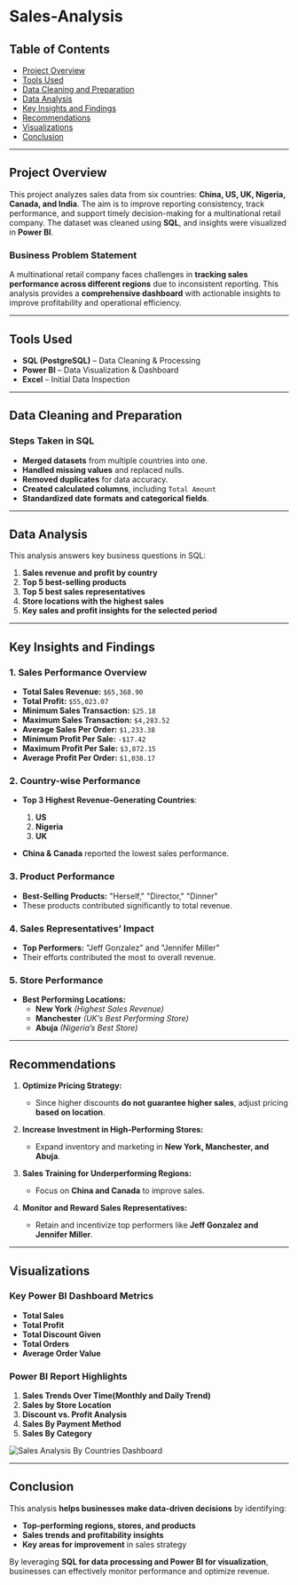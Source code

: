 # Sales-Analysis

## Table of Contents
- [Project Overview](#project-overview)
- [Tools Used](#tools-used)
- [Data Cleaning and Preparation](#data-cleaning-and-preparation)
- [Data Analysis](#data-analysis)
- [Key Insights and Findings](#key-insights-and-findings)
- [Recommendations](#recommendations)
- [Visualizations](#visualizations)
- [Conclusion](#conclusion)

---

## Project Overview
This project analyzes sales data from six countries: **China, US, UK, Nigeria, Canada, and India**. The aim is to improve reporting consistency, track performance, and support timely decision-making for a multinational retail company.
The dataset was cleaned using **SQL**, and insights were visualized in **Power BI**.

### Business Problem Statement
A multinational retail company faces challenges in **tracking sales performance across different regions** due to inconsistent reporting. This analysis provides a **comprehensive dashboard** with actionable insights to improve profitability and operational efficiency.

---
## Tools Used
- **SQL (PostgreSQL)** – Data Cleaning & Processing
- **Power BI** – Data Visualization & Dashboard
- **Excel** – Initial Data Inspection

---
## Data Cleaning and Preparation
### Steps Taken in SQL
- **Merged datasets** from multiple countries into one.
- **Handled missing values** and replaced nulls.
- **Removed duplicates** for data accuracy.
- **Created calculated columns**, including `Total Amount`
- **Standardized date formats and categorical fields**.

---
## Data Analysis
This analysis answers key business questions in SQL:

1. **Sales revenue and profit by country**
2. **Top 5 best-selling products**
3. **Top 5 best sales representatives**
4. **Store locations with the highest sales**
5. **Key sales and profit insights for the selected period**

---
## Key Insights and Findings

### 1.  **Sales Performance Overview**
- **Total Sales Revenue:** `$65,368.90`
- **Total Profit:** `$55,023.07`
- **Minimum Sales Transaction:** `$25.18`
- **Maximum Sales Transaction:** `$4,283.52`
- **Average Sales Per Order:** `$1,233.38`
- **Minimum Profit Per Sale:** `-$17.42`
- **Maximum Profit Per Sale:** `$3,872.15`
- **Average Profit Per Order:** `$1,038.17`

### 2. **Country-wise Performance**
- **Top 3 Highest Revenue-Generating Countries**:  
  1. **US**  
  2. **Nigeria**  
  3. **UK**
  
- **China & Canada** reported the lowest sales performance.

### 3. **Product Performance**
- **Best-Selling Products:** "Herself," "Director," "Dinner"  
- These products contributed significantly to total revenue.

### 4. **Sales Representatives’ Impact**
- **Top Performers:** "Jeff Gonzalez" and "Jennifer Miller"  
- Their efforts contributed the most to overall revenue.

### 5. **Store Performance**
- **Best Performing Locations:**  
  - **New York** *(Highest Sales Revenue)*
  - **Manchester** *(UK’s Best Performing Store)*
  - **Abuja** *(Nigeria’s Best Store)*
    
---
## Recommendations
1. **Optimize Pricing Strategy:**  
   - Since higher discounts **do not guarantee higher sales**, adjust pricing **based on location**.

2. **Increase Investment in High-Performing Stores:**  
   - Expand inventory and marketing in **New York, Manchester, and Abuja**.

3. **Sales Training for Underperforming Regions:**  
   - Focus on **China and Canada** to improve sales.

4. **Monitor and Reward Sales Representatives:**  
   - Retain and incentivize top performers like **Jeff Gonzalez and Jennifer Miller**.
     
---
## Visualizations

### **Key Power BI Dashboard Metrics**
- **Total Sales**
- **Total Profit**
- **Total Discount Given**
- **Total Orders**
- **Average Order Value**
  
### **Power BI Report Highlights**
1. **Sales Trends Over Time(Monthly and Daily Trend)** 
2. **Sales by Store Location**
3. **Discount vs. Profit Analysis**
4. **Sales By Payment Method**
5. **Sales By Category**

![Sales Analysis By Countries Dashboard](https://github.com/user-attachments/assets/8958777b-35e1-40b1-b408-397189c35759)


---
## Conclusion
This analysis **helps businesses make data-driven decisions** by identifying:
- **Top-performing regions, stores, and products**
- **Sales trends and profitability insights**
- **Key areas for improvement** in sales strategy

By leveraging **SQL for data processing and Power BI for visualization**, businesses can effectively monitor performance and optimize revenue.
